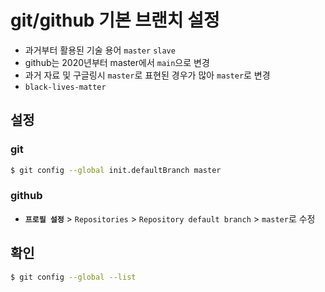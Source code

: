 # git/github 기본 브랜치 설정

- 과거부터 활용된 기술 용어 `master` `slave`
- github는 2020년부터 master에서 `main`으로 변경
- 과거 자료 및 구글링시 `master`로 표현된 경우가 많아 `master`로 변경
- `black-lives-matter`



## 설정

### git

```bash
$ git config --global init.defaultBranch master
```



### github

- **`프로필 설정`** > `Repositories` > `Repository default branch` > `master`로 수정





## 확인

```bash
$ git config --global --list
```



